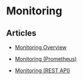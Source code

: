 <hgroup>
<h1>Monitoring</h1>
</hgroup>
<div class="padder">
<h2>Articles</h2>
<ul class="articles results">
<li><a href="/v0.12/articles/monitoring">Monitoring Overview</a></li>
</ul>
<ul class="articles results">
<li><a href="/v0.12/articles/monitoring-prometheus">Monitoring (Prometheus)</a></li>
</ul>
<ul class="articles results">
<li><a href="/v0.12/articles/monitoring-rest-api">Monitoring (REST API)</a></li>
</ul>
</div>

